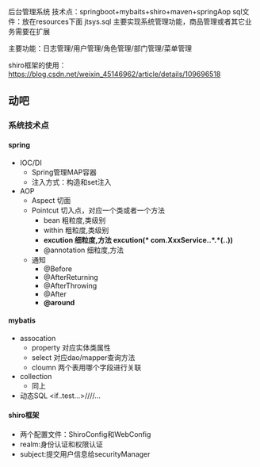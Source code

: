 后台管理系统
技术点：springboot+mybaits+shiro+maven+springAop
sql文件：放在resources下面 jtsys.sql
主要实现系统管理功能，商品管理或者其它业务需要在扩展

主要功能：日志管理/用户管理/角色管理/部门管理/菜单管理
    
shiro框架的使用：https://blog.csdn.net/weixin_45146962/article/details/109696518

## 动吧

### 系统技术点

#### spring
- IOC/DI
    - Spring管理MAP容器
    - 注入方式：构造和set注入
- AOP
    - Aspect 切面
    - Pointcut 切入点，对应一个类或者一个方法
        - bean 粗粒度,类级别
        - within 粗粒度,类级别
        - **excution 细粒度,方法 excution(\* com.XxxService..\*.\*(..))**
        - @annotation 细粒度,方法
    - 通知
        - @Before
        - @AfterReturning
        - @AfterThrowing
        - @After
        - **@around**
#### mybatis
- assocation
    - property 对应实体类属性
    - select 对应dao/mapper查询方法
    - cloumn 两个表用哪个字段进行关联
- collection
    - 同上
- 动态SQL <if..test...>/<sql>/<where>/<foreach>/<trim>...
#### shiro框架
- 两个配置文件：ShiroConfig和WebConfig
- realm:身份认证和权限认证
- subject:提交用户信息给securityManager
